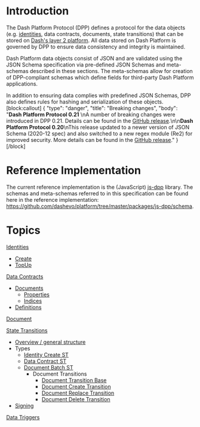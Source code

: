 # Introduction

The Dash Platform Protocol (DPP) defines a protocol for the data objects (e.g.  [identities](platform-protocol-reference-identity), data contracts, documents, state transitions) that can be stored on [Dash's layer 2 platform](https://dashplatform.readme.io/docs/introduction-what-is-dash-platform). All data stored on Dash Platform is governed by DPP to ensure data consistency and integrity is maintained.

Dash Platform data objects consist of JSON and are validated using the JSON Schema specification via pre-defined JSON Schemas and meta-schemas described in these sections. The meta-schemas allow for creation of DPP-compliant schemas which define fields for third-party Dash Platform applications.

In addition to ensuring data complies with predefined JSON Schemas, DPP also defines rules for hashing and serialization of these objects.
[block:callout]
{
  "type": "danger",
  "title": "Breaking changes",
  "body": "**Dash Platform Protocol 0.21** \nA number of breaking changes were introduced in DPP 0.21. Details can be found in the [GitHub release](https://github.com/dashevo/js-dpp/releases/tag/v0.21.0).\n\n**Dash Platform Protocol 0.20**\nThis release updated to a newer version of JSON Schema (2020-12 spec) and also switched to a new regex module (Re2) for improved security. More details can be found in the [GitHub release](https://github.com/dashevo/js-dpp/releases/tag/v0.20.0)."
}
[/block]
# Reference Implementation

The current reference implementation is the (JavaScript) [js-dpp](https://github.com/dashevo/platform/tree/master/packages/js-dpp) library. The schemas and meta-schemas referred to in this specification can be found here in the reference implementation: https://github.com/dashevo/platform/tree/master/packages/js-dpp/schema.

# Topics

[Identities](platform-protocol-reference-identity)
 - [Create](platform-protocol-reference-identity#identity-creation)
 - [TopUp](platform-protocol-reference-identity#identity-topup)

[Data Contracts](platform-protocol-reference-data-contract)
 - [Documents](platform-protocol-reference-data-contract#data-contract-documents)
   - [Properties](platform-protocol-reference-data-contract#document-properties)
   - [Indices](platform-protocol-reference-data-contract#document-indices)
 - [Definitions](platform-protocol-reference-data-contract#data-contract-definitions)

[Document](platform-protocol-reference-document)

[State Transitions](platform-protocol-reference-state-transition)
 - [Overview / general structure](platform-protocol-reference-state-transition)
 - Types
   - [Identity Create ST](platform-protocol-reference-identity#identity-creation)
   - [Data Contract ST](platform-protocol-reference-data-contract#data-contract-creation)
   - [Document Batch ST](platform-protocol-reference-document)
     - Document Transitions
       - [Document Transition Base](platform-protocol-reference-document#document-base-transition)
       - [Document Create Transition](platform-protocol-reference-document#document-create-transition)
       - [Document Replace Transition](platform-protocol-reference-document#document-replace-transition)
       - [Document Delete Transition](platform-protocol-reference-document#document-delete-transition)
 - [Signing](platform-protocol-reference-state-transition#state-transition-signing)

[Data Triggers](platform-protocol-reference-data-trigger)